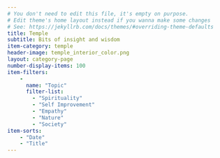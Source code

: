 ```yaml
---
# You don't need to edit this file, it's empty on purpose.
# Edit theme's home layout instead if you wanna make some changes
# See: https://jekyllrb.com/docs/themes/#overriding-theme-defaults
title: Temple
subtitle: Bits of insight and wisdom
item-category: temple
header-image: temple_interior_color.png
layout: category-page
number-display-items: 100
item-filters:
    -
      name: "Topic"
      filter-list:
        - "Spirituality"
        - "Self Improvement"
        - "Empathy"
        - "Nature"
        - "Society"
item-sorts:
    - "Date"
    - "Title"
---
```

